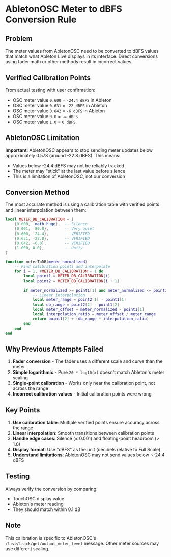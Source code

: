 # AbletonOSC Meter to dBFS Conversion Rule

## Problem
The meter values from AbletonOSC need to be converted to dBFS values that match what Ableton Live displays in its interface. Direct conversions using fader math or other methods result in incorrect values.

## Verified Calibration Points
From actual testing with user confirmation:
- OSC meter value `0.600` = `-24.4 dBFS` in Ableton
- OSC meter value `0.631` = `-22 dBFS` in Ableton
- OSC meter value `0.842` = `-6 dBFS` in Ableton
- OSC meter value `0.0` = `-∞ dBFS`
- OSC meter value `1.0` = `0 dBFS`

## AbletonOSC Limitation
**Important**: AbletonOSC appears to stop sending meter updates below approximately 0.578 (around -22.8 dBFS). This means:
- Values below -24.4 dBFS may not be reliably tracked
- The meter may "stick" at the last value before silence
- This is a limitation of AbletonOSC, not our conversion

## Conversion Method

The most accurate method is using a calibration table with verified points and linear interpolation between them:

```lua
local METER_DB_CALIBRATION = {
    {0.000, -math.huge},  -- Silence
    {0.001, -80.0},       -- Very quiet
    {0.600, -24.4},       -- VERIFIED
    {0.631, -22.0},       -- VERIFIED  
    {0.842, -6.0},        -- VERIFIED
    {1.000, 0.0},         -- Unity
}

function meterToDB(meter_normalized)
    -- Find calibration points and interpolate
    for i = 1, #METER_DB_CALIBRATION - 1 do
        local point1 = METER_DB_CALIBRATION[i]
        local point2 = METER_DB_CALIBRATION[i + 1]
        
        if meter_normalized >= point1[1] and meter_normalized <= point2[1] then
            -- Linear interpolation
            local meter_range = point2[1] - point1[1]
            local db_range = point2[2] - point1[2]
            local meter_offset = meter_normalized - point1[1]
            local interpolation_ratio = meter_offset / meter_range
            return point1[2] + (db_range * interpolation_ratio)
        end
    end
end
```

## Why Previous Attempts Failed

1. **Fader conversion** - The fader uses a different scale and curve than the meter
2. **Simple logarithmic** - Pure `20 * log10(x)` doesn't match Ableton's meter scaling
3. **Single-point calibration** - Works only near the calibration point, not across the range
4. **Incorrect calibration values** - Initial calibration points were wrong

## Key Points

1. **Use calibration table**: Multiple verified points ensure accuracy across the range
2. **Linear interpolation**: Smooth transitions between calibration points
3. **Handle edge cases**: Silence (≤ 0.001) and floating-point headroom (> 1.0)
4. **Display format**: Use "dBFS" as the unit (decibels relative to Full Scale)
5. **Understand limitations**: AbletonOSC may not send values below ~-24.4 dBFS

## Testing
Always verify the conversion by comparing:
- TouchOSC display value
- Ableton's meter reading
- They should match within 0.1 dB

## Note
This calibration is specific to AbletonOSC's `/live/track/get/output_meter_level` message. Other meter sources may use different scaling.
